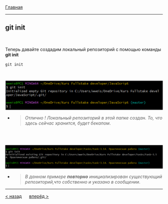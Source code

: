 [Главная](readme.md) 

---
## git init


<br>

Теперь давайте создадим локальный репозиторий с помощью команды **git init**
```brash=
git init
```
<br>

![git init ok](git.init.ok.PNG)

- >_Отлично ! Локальный репозиторий в этой папке создан. То, что здесь сейчас хранится, будет бекапом_.

<br>
<br>

![git init](git.init.PNG)

- >_В данном примере ***повторно*** инициализирован существующий репозиторий,что собственно и указано в сообщении_.

---
[ < назад](config.md) &nbsp;&nbsp;&nbsp;&nbsp; [вперёд >](clone.md)

